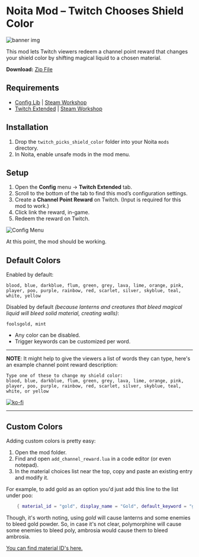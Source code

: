 # Noita Mod – Twitch Chooses Shield Color

![banner img](https://img001.prntscr.com/file/img001/5eSTvAbpRD2sC4Mv_P-h_g.png)

This mod lets Twitch viewers redeem a channel point reward that changes your shield color by shifting magical liquid to a chosen material.

**Download:** [Zip File](https://github.com/pyritestandard/Noita_Mod-Twitch_Chooses_Shield_Color/releases/download/v1.0.1/Twitch_Picks_Shield_Color_v1.0.1.zip)

## Requirements

* [Config Lib](https://github.com/EvaisaDev/Config-Lib) | [Steam Workshop](https://steamcommunity.com/sharedfiles/filedetails/?id=2287710542)
* [Twitch Extended](https://github.com/EvaisaDev/Twitch-Extended?tab=readme-ov-file) | [Steam Workshop](https://steamcommunity.com/sharedfiles/filedetails/?id=2258441901)

## Installation

1. Drop the `twitch_picks_shield_color` folder into your Noita `mods` directory.
2. In Noita, enable unsafe mods in the mod menu.

## Setup

1. Open the **Config** menu → **Twitch Extended** tab.
2. Scroll to the bottom of the tab to find this mod’s configuration settings.
3. Create a **Channel Point Reward** on Twitch. (Input is required for this mod to work.)
4. Click link the reward, in-game.
5. Redeem the reward on Twitch.

![Config Menu](https://img001.prntscr.com/file/img001/CFMRHJwhQiKPXhC835KyMQ.png)

At this point, the mod should be working.

## Default Colors

Enabled by default:

```
blood, blue, darkblue, flum, green, grey, lava, lime, orange, pink,
player, poo, purple, rainbow, red, scarlet, silver, skyblue, teal, white, yellow
```

Disabled by default *(because lanterns and creatures that bleed magical liquid will bleed solid material, creating walls)*:

```
foolsgold, mint
```

* Any color can be disabled.
* Trigger keywords can be customized per word.

---

**NOTE**: It might help to give the viewers a list of words they can type, here's an example channel point reward description:
```
Type one of these to change my shield color: 
blood, blue, darkblue, flum, green, grey, lava, lime, orange, pink, player, poo, purple, rainbow, red, scarlet, silver, skyblue, teal, white, or yellow
```
[![ko-fi](https://ko-fi.com/img/githubbutton_sm.svg)](https://ko-fi.com/M4M81GXWZK)

---

## Custom Colors

Adding custom colors is pretty easy:

1. Open the mod folder.
2. Find and open `add_channel_reward.lua` in a code editor (or even notepad).
3. In the material choices list near the top, copy and paste an existing entry and modify it.

For example, to add gold as an option you'd just add this line to the list under poo:

```lua
    { material_id = "gold", display_name = "Gold", default_keyword = "gold", default_enabled = true },
```

Though, it's worth noting, using *gold* will cause lanterns and some enemies to bleed gold powder. So, in case it's not clear, polymorphine will cause some enemies to bleed poly, ambrosia would cause them to bleed ambrosia.

[You can find material ID's here.](https://noita.wiki.gg/wiki/Materials)
